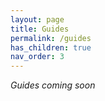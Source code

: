 ```yaml
---
layout: page
title: Guides
permalink: /guides
has_children: true
nav_order: 3
---
```


_Guides coming soon_
